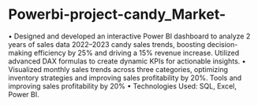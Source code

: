 # Powerbi-project-candy_Market-
•
Designed and developed an interactive Power BI dashboard to analyze 2 years of sales data 2022–2023 candy sales trends, boosting decision-making efficiency by 25% and driving a 15% revenue increase. Utilized advanced DAX formulas to create dynamic KPIs for actionable insights.
•
Visualized monthly sales trends across three categories, optimizing inventory strategies and improving sales profitability by 20%. Tools and improving sales profitability by 20%
•
Technologies Used: SQL, Excel, Power BI.
